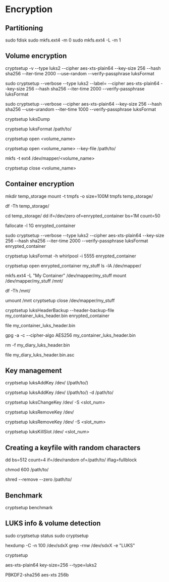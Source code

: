 # Encryption

## Partitioning

sudo fdisk <device>
sudo mkfs.ext4 -m 0 <device>
sudo mkfs.ext4 -L <label> -m 1 <device>

## Volume encryption

cryptsetup -v --type luks2 --cipher aes-xts-plain64 --key-size 256 --hash sha256 --iter-time 2000 --use-random --verify-passphrase luksFormat <device>

sudo cryptsetup --verbose --type luks2 --label=<label> --cipher aes-xts-plain64 --key-size 256 --hash sha256 --iter-time 2000 --verify-passphrase luksFormat <device>

sudo cryptsetup --verbose --cipher aes-xts-plain64 --key-size 256 --hash sha256 --use-urandom --iter-time 1000 --verify-passphrase luksFormat <device>

cryptsetup luksDump <device>

cryptsetup luksFormat <device> /path/to/<keyfile>

cryptsetup open <device> <volume_name>

cryptsetup open <device> <volume_name> --key-file /path/to/<keyfile>

mkfs -t ext4 /dev/mapper/<volume_name>

cryptsetup close <volume_name>

## Container encryption

mkdir temp_storage
mount -t tmpfs -o size=100M tmpfs temp_storage/

df -Th temp_storage/

cd temp_storage/
dd if=/dev/zero of=enrypted_container bs=1M count=50

fallocate -l 1G enrypted_container

sudo cryptsetup --verbose --type luks2 --cipher aes-xts-plain64 --key-size 256 --hash sha256 --iter-time 2000 --verify-passphrase luksFormat enrypted_container

cryptsetup luksFormat -h whirlpool -i 5555 enrypted_container

cryptsetup open enrypted_container my_stuff
ls -lA /dev/mapper/

mkfs.ext4 -L "My Container" /dev/mapper/my_stuff
mount /dev/mapper/my_stuff /mnt/

df -Th /mnt/

umount /mnt
cryptsetup close /dev/mapper/my_stuff

cryptsetup luksHeaderBackup --header-backup-file my_container_luks_header.bin enrypted_container

file my_container_luks_header.bin

gpg -a -c --cipher-algo AES256 my_container_luks_header.bin

rm -f my_diary_luks_header.bin

file my_diary_luks_header.bin.asc

## Key management

cryptsetup luksAddKey /dev/<device> (/path/to/<additionalkeyfile>)

cryptsetup luksAddKey /dev/<device> (/path/to/<additionalkeyfile>) -d /path/to/<keyfile>

cryptsetup luksChangeKey /dev/<device> -S <slot_num>

cryptsetup luksRemoveKey /dev/<device>

cryptsetup luksRemoveKey /dev/<device> -S <slot_num>

cryptsetup luksKillSlot /dev/<device> <slot_num>

## Creating a keyfile with random characters

dd bs=512 count=4 if=/dev/random of=/path/to/<keyfile> iflag=fullblock

chmod 600 /path/to/<keyfile>

shred --remove --zero /path/to/<keyfile>


## Benchmark

cryptsetup benchmark

## LUKS info & volume detection
sudo cryptsetup status <container>
sudo cryptsetup 

hexdump -C -n 100 /dev/sdxX
grep -rnw /dev/sdxX -e "LUKS"


cryptsetup

aes-xts-plain64
key-size=256
--type=luks2

PBKDF2-sha256
aes-xts 256b
